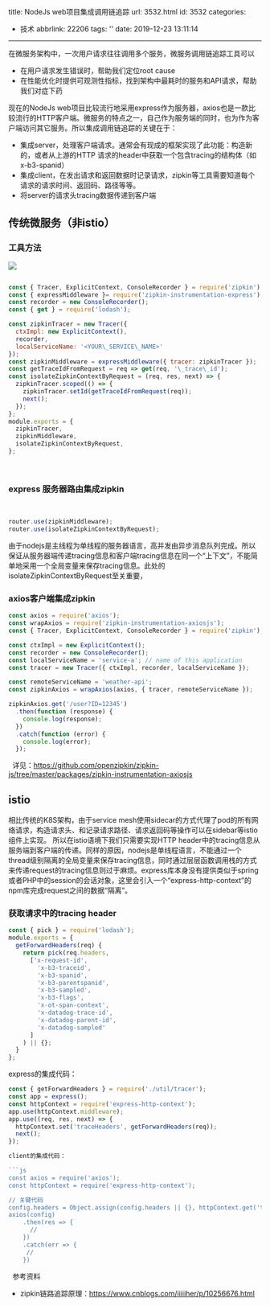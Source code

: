 title: NodeJs web项目集成调用链追踪
url: 3532.html
id: 3532
categories:
  - 技术
abbrlink: 22206
tags: ''
date: 2019-12-23 13:11:14
---
在微服务架构中，一次用户请求往往调用多个服务，微服务调用链追踪工具可以

*   在用户请求发生错误时，帮助我们定位root cause
*   在性能优化时提供可观测性指标，找到架构中最耗时的服务和API请求，帮助我们对症下药

现在的NodeJs web项目比较流行地采用express作为服务器，axios也是一款比较流行的HTTP客户端。微服务的特点之一，自己作为服务端的同时，也为作为客户端访问其它服务。所以集成调用链追踪的关键在于：

*   集成server，处理客户端请求。通常会有现成的框架实现了此功能：构造新的，或者从上游的HTTP 请求的header中获取一个包含tracing的结构体（如x-b3-spanid）
*   集成client，在发出请求和返回数据时记录请求，zipkin等工具需要知道每个请求的请求时间、返回码、路径等等。
*   将server的请求头tracing数据传递到客户端

传统微服务（非istio）
-------------

### 工具方法

[![](https://wangbaiyuan.cn/wp-content/uploads/2019/12/zipkin-architecture.png)](https://wangbaiyuan.cn/wp-content/uploads/2019/12/zipkin-architecture.png)

```js

const { Tracer, ExplicitContext, ConsoleRecorder } = require('zipkin');
const { expressMiddleware }= require('zipkin-instrumentation-express');
const recorder = new ConsoleRecorder();
const { get } = require('lodash');

const zipkinTracer = new Tracer({
  ctxImpl: new ExplicitContext(),
  recorder,
  localServiceName: '<YOUR\_SERVICE\_NAME>'
});
const zipkinMiddleware = expressMiddleware({ tracer: zipkinTracer });
const getTraceIdFromRequest = req => get(req, '\_trace\_id');
const isolateZipkinContextByRequest = (req, res, next) => {
  zipkinTracer.scoped(() => {
    zipkinTracer.setId(getTraceIdFromRequest(req));
    next();
  });
};
module.exports = {
  zipkinTracer,
  zipkinMiddleware,
  isolateZipkinContextByRequest,
};
```
 

### express 服务器路由集成zipkin
 
```js
router.use(zipkinMiddleware);
router.use(isolateZipkinContextByRequest);
```

由于nodejs是主线程为单线程的服务器语言，高并发由异步消息队列完成。所以保证从服务器端传递tracing信息和客户端tracing信息在同一个“上下文”，不能简单地采用一个全局变量来保存tracing信息。此处的isolateZipkinContextByRequest至关重要，  

### axios客户端集成zipkin

```js
const axios = require('axios');
const wrapAxios = require('zipkin-instrumentation-axiosjs');
const { Tracer, ExplicitContext, ConsoleRecorder } = require('zipkin');

const ctxImpl = new ExplicitContext();
const recorder = new ConsoleRecorder();
const localServiceName = 'service-a'; // name of this application
const tracer = new Tracer({ ctxImpl, recorder, localServiceName });

const remoteServiceName = 'weather-api';
const zipkinAxios = wrapAxios(axios, { tracer, remoteServiceName });

zipkinAxios.get('/user?ID=12345')
  .then(function (response) {
    console.log(response);
  })
  .catch(function (error) {
    console.log(error);
  });
```
  详见：https://github.com/openzipkin/zipkin-js/tree/master/packages/zipkin-instrumentation-axiosjs  

istio
-----

相比传统的K8S架构，由于service mesh使用sidecar的方式代理了pod的所有网络请求，构造请求头、和记录请求路径、请求返回码等操作可以在sidebar等istio组件上实现。 所以在istio语境下我们只需要实现HTTP header中的tracing信息从服务端到客户端的传递。同样的原因，nodejs是单线程语言，不能通过一个thread级别隔离的全局变量来保存tracing信息，同时通过层层函数调用栈的方式来传递request的tracing信息则过于麻烦。express库本身没有提供类似于spring或者PHP中的session的会话对象，这里会引入一个“express-http-context”的npm库完成request之间的数据“隔离”。

### 获取请求中的tracing header

```js
const { pick } = require('lodash');
module.exports = {
  getForwardHeaders(req) {
    return pick(req.headers,
      ['x-request-id',
        'x-b3-traceid',
        'x-b3-spanid',
        'x-b3-parentspanid',
        'x-b3-sampled',
        'x-b3-flags',
        'x-ot-span-context',
        'x-datadog-trace-id',
        'x-datadog-parent-id',
        'x-datadog-sampled'
      ]
    ) || {};
  }
};
```

express的集成代码：

```js
const { getForwardHeaders } = require('./util/tracer');
const app = express();
const httpContext = require('express-http-context');
app.use(httpContext.middleware);
app.use((req, res, next) => {
  httpContext.set('traceHeaders', getForwardHeaders(req));
  next();
});

client的集成代码：

```js
const axios = require('axios');
const httpContext = require('express-http-context');

// 关键代码
config.headers = Object.assign(config.headers || {}, httpContext.get('traceHeaders'));
axios(config)
    .then(res => {
      //
    })
    .catch(err => {
     //
    })
```
  参考资料  

*   zipkin链路追踪原理：https://www.cnblogs.com/iiiiiher/p/10256676.html